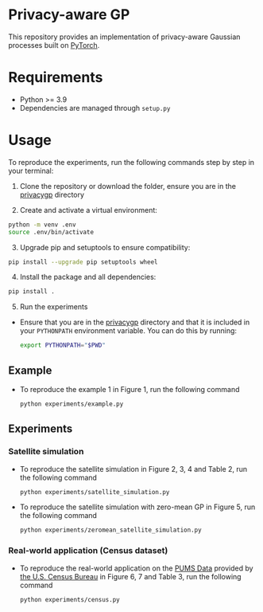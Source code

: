 # Privacy-aware GP
This repository provides an implementation of privacy-aware Gaussian processes built on [PyTorch](https://pytorch.org).


# Requirements
- Python >= 3.9
- Dependencies are managed through `setup.py`

# Usage
To reproduce the experiments, run the following commands step by step in your terminal:

1. Clone the repository or download the folder, ensure you are in the [privacygp](/) directory

2. Create and activate a virtual environment:
```bash
python -m venv .env
source .env/bin/activate
```

3. Upgrade pip and setuptools to ensure compatibility:
```bash
pip install --upgrade pip setuptools wheel
```

4. Install the package and all dependencies:
```bash
pip install .
```

5. Run the experiments

- Ensure that you are in the [privacygp](/) directory and that it is included in your `PYTHONPATH` environment variable. You can do this by running:
    ```bash
    export PYTHONPATH="$PWD"
    ```

## Example
- To reproduce the example 1 in Figure 1, run the following command
    ```bash
    python experiments/example.py
    ```

## Experiments
### Satellite simulation
- To reproduce the satellite simulation in Figure 2, 3, 4 and Table 2, run the following command
    ```bash
    python experiments/satellite_simulation.py
    ```

- To reproduce the satellite simulation with zero-mean GP in Figure 5, run the following command
    ```bash
    python experiments/zeromean_satellite_simulation.py
    ```

### Real-world application (Census dataset)
- To reproduce the real-world application on the [PUMS Data](https://www.census.gov/programs-surveys/acs/microdata/access.html) provided by [the U.S. Census Bureau](https://www.census.gov/) in Figure 6, 7 and Table 3, run the following command
    ```bash
    python experiments/census.py
    ```
